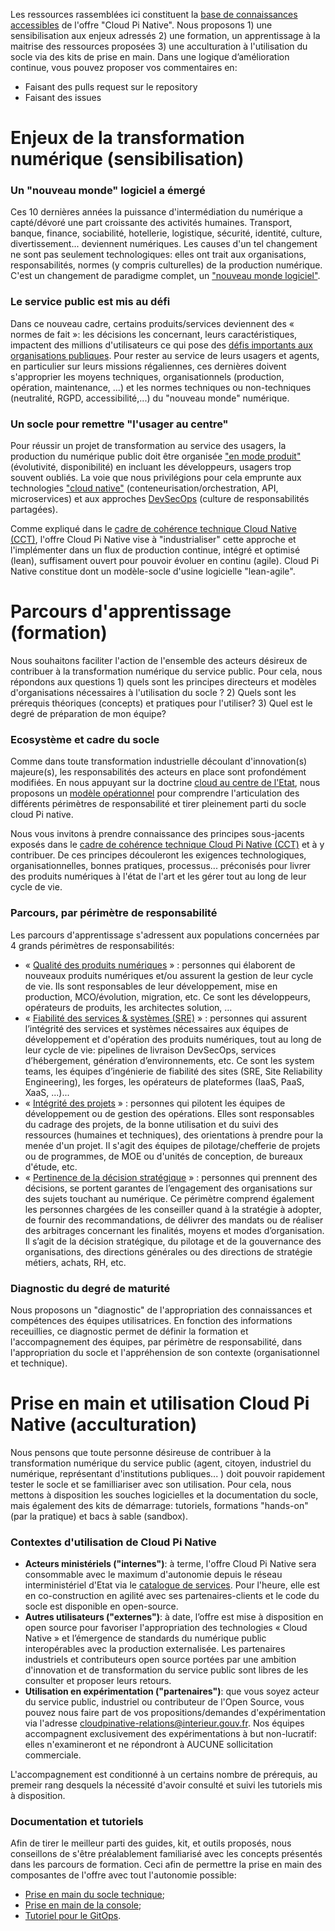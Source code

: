 Les ressources rassemblées ici constituent la [base de connaissances accessibles](https://dnum-mi.github.io/) de l'offre "Cloud Pi Native". Nous proposons 1) une sensibilisation aux enjeux adressés 2) une formation, un apprentissage à la maitrise des ressources proposées 3) une acculturation à l'utilisation du socle via des kits de prise en main. Dans une logique d’amélioration continue, vous pouvez proposer vos commentaires en:
- Faisant des pulls request sur le repository
- Faisant des issues

# Enjeux de la transformation numérique (sensibilisation)
### Un "nouveau monde" logiciel a émergé
Ces 10 dernières années la puissance d'intermédiation du numérique a capté/dévoré une part croissante des activités humaines. Transport, banque, finance, sociabilité, hotellerie, logistique, sécurité, identité, culture, divertissement... deviennent numériques.  Les causes d'un tel changement ne sont pas seulement technologiques: elles ont trait aux organisations, responsabilités, normes (y compris culturelles) de la production numérique. C'est un changement de paradigme complet, un ["nouveau monde logiciel"](https://pi.interieur.rie.gouv.fr/nouveau-monde-logiciel/).

### Le service public est mis au défi
Dans ce nouveau cadre, certains produits/services deviennent des « normes de fait »: les décisions les concernant, leurs caractéristiques, impactent des millions d'utilisateurs ce qui pose des [défis importants aux organisations publiques](https://github.com/Yoarmi/dso-formation/blob/patch-1/1.3-defis_service_public.md). Pour rester au service de leurs usagers et agents, en particulier sur leurs missions régaliennes, ces dernières doivent s'approprier les moyens techniques, organisationnels (production, opération, maintenance, ...) et les normes techniques ou non-techniques (neutralité, RGPD, accessibilité,...) du "nouveau monde" numérique.

### Un socle pour remettre "l'usager au centre"
Pour réussir un projet de transformation au service des usagers, la production du numérique public doit être organisée ["en mode produit"](https://6695516.fs1.hubspotusercontent-na1.net/hubfs/6695516/Culture_Produit_Web_Extrait.pdf?__hstc=154216807.d3e24310b08a19eb0fbdb060971025e2.1671555363753.1671555363753.1675700990863.2&__hssc=154216807.2.1675700990863&__hsfp=1771427427&hsCtaTracking=3562120f-8ddc-4973-8c94-6fc9bd6753e2%7C5eb7f077-d1f7-422e-9a12-ab4e2311abe6) (évolutivité, disponibilité) en incluant les développeurs, usagers trop souvent oubliés. La voie que nous privilégions pour cela emprunte aux technologies ["cloud native"](https://github.com/Yoarmi/dso-formation/blob/patch-1/1.2-technologies-cloud-native.md) (conteneurisation/orchestration, API, microservices) et aux approches [DevSecOps](https://github.com/Yoarmi/dso-formation/blob/patch-1/1.1-approche_devsecops.md) (culture de responsabilités partagées). 

Comme expliqué dans le [cadre de cohérence technique Cloud Native (CCT)](https://github.com/dnum-mi/CCT-Cloud-Native), l'offre Cloud Pi Native vise à "industrialiser" cette approche et l'implémenter dans un flux de production continue, intégré et optimisé (lean), suffisament ouvert pour pouvoir évoluer en continu (agile). Cloud Pi Native constitue dont un modèle-socle d'usine logicielle "lean-agile". 


# Parcours d'apprentissage (formation)
Nous souhaitons faciliter l'action de l'ensemble des acteurs désireux de contribuer à la transformation numérique du service public. Pour cela, nous répondons aux questions 1) quels sont les principes directeurs et modèles d'organisations nécessaires à l'utilisation du socle ? 2) Quels sont les prérequis théoriques (concepts) et pratiques pour l'utiliser? 3) Quel est le degré de préparation de mon équipe?

### Ecosystème et cadre du socle
Comme dans toute transformation industrielle découlant d'innovation(s) majeure(s), les responsabilités des acteurs en place sont profondément modifiées. En nous appuyant sur la doctrine [cloud au centre de l'Etat](https://www-lemagit-fr.cdn.ampproject.org/c/s/www.lemagit.fr/actualites/365531732/Cloud-souverain-la-DINUM-contextualise-les-exigences-de-la-France?amp=1), nous proposons un [modèle opérationnel](https://github.com/Yoarmi/dso-formation/blob/patch-1/2-modele_organisation.md) pour comprendre l'articulation des différents périmètres de responsabilité et tirer pleinement parti du socle cloud Pi native. 

Nous vous invitons à prendre connaissance des principes sous-jacents exposés dans le [cadre de cohérence technique Cloud Pi Native (CCT)](https://github.com/dnum-mi/CCT-Cloud-Native) et à y contribuer. De ces principes découleront les exigences technologiques, organisationnelles, bonnes pratiques, processus... préconisés pour livrer des produits numériques à l'état de l'art et les gérer tout au long de leur cycle de vie.

### Parcours, par périmètre de responsabilité
Les parcours d'apprentissage s'adressent aux populations concernées par 4 grands périmètres de responsabilités:
- « [Qualité des produits numériques](https://github.com/Yoarmi/dso-formation/blob/patch-1/2.1-parcours-produit.md) » : personnes qui élaborent de nouveaux produits numériques et/ou assurent la gestion de leur cycle de vie. Ils sont responsables de leur développement, mise en production, MCO/évolution, migration, etc. Ce sont les développeurs, opérateurs de produits, les architectes solution, … 
- « [Fiabilité des services & systèmes (SRE)](https://github.com/Yoarmi/dso-formation/blob/patch-1/2.2-parcours_systeme.md) » : personnes qui assurent l’intégrité des services et systèmes nécessaires aux équipes de développement et d'opération des produits numériques, tout au long de leur cycle de vie: pipelines de livraison DevSecOps, services d’hébergement, génération d’environnements, etc. Ce sont les system teams, les équipes d’ingénierie de fiabilité des sites (SRE, Site Reliability Engineering), les forges, les opérateurs de plateformes (IaaS, PaaS, XaaS, ...)...
- « [Intégrité des projets](https://github.com/Yoarmi/dso-formation/blob/patch-1/2.3-parcours_projet.md) » : personnes qui pilotent les équipes de développement ou de gestion des opérations. Elles sont responsables du cadrage des projets, de la bonne utilisation et du suivi des ressources (humaines et techniques), des orientations à prendre pour la menée d'un projet. Il s'agit des équipes de pilotage/chefferie de projets ou de programmes, de MOE ou d'unités de conception, de bureaux d'étude, etc.
- « [Pertinence de la décision stratégique](https://github.com/Yoarmi/dso-formation/blob/patch-1/2.4-parcours_strategie.md) » : personnes qui prennent des décisions, se portent garantes de l’engagement des organisations sur des sujets touchant au numérique. Ce périmètre comprend également les personnes chargées de les conseiller quand à la stratégie à adopter, de fournir des recommandations, de délivrer des mandats ou de réaliser des arbitrages concernant les finalités, moyens et modes d’organisation. Il s’agit de la décision stratégique, du pilotage et de la gouvernance des organisations, des directions générales ou des directions de stratégie métiers, achats, RH, etc.

### Diagnostic du degré de maturité
Nous proposons un "diagnostic" de l'appropriation des connaissances et compétences des équipes utilisatrices. En fonction des informations receuillies, ce diagnostic permet de définir la formation et l'accompagnement des équipes, par périmètre de responsabilité, dans l'appropriation du socle et l'appréhension de son contexte (organisationnel et technique).
 
 
# Prise en main et utilisation Cloud Pi Native  (acculturation)
Nous pensons que toute personne désireuse de contribuer à la transformation numérique du service public (agent, citoyen, industriel du numérique, représentant d'institutions publiques... ) doit pouvoir rapidement tester le socle et se familliariser avec son utilisation. Pour cela, nous mettons à disposition les souches logicielles et la documentation du socle, mais également des kits de démarrage: tutoriels, formations "hands-on" (par la pratique) et bacs à sable (sandbox). 

### Contextes d'utilisation de Cloud Pi Native
- **Acteurs ministériels ("internes")**: à terme, l'offre Cloud Pi Native sera consommable avec le maximum d'autonomie depuis le réseau interministériel d'Etat via le [catalogue de services](https://pi.interieur.rie.gouv.fr/home-dnum/cloud-%cf%80/qui-sommes-nous/cloud-native/). Pour l'heure, elle est en co-construction en agilité avec ses partenaires-clients et le code du socle est disponible en open-source.
- **Autres utilisateurs ("externes")**: à date, l’offre est mise à disposition en open source pour favoriser l'appropriation des technologies « Cloud Native » et l’émergence de standards du numérique public interopérables avec la production externalisée. Les partenaires industriels et contributeurs open source portées par une ambition d'innovation et de transformation du service public sont libres de les consulter et proposer leurs retours.
- **Utilisation en expérimentation ("partenaires")**: que vous soyez acteur du service public, industriel ou contributeur de l'Open Source, vous pouvez nous faire part de vos propositions/demandes d'expérimentation via l'adresse cloudpinative-relations@interieur.gouv.fr. Nos équipes accompagnent exclusivement des expérimentations à but non-lucratif: elles n'examineront et ne répondront à AUCUNE sollicitation commerciale.

L'accompagnement est conditionné à un certains nombre de prérequis, au premeir rang desquels la nécessité d'avoir consulté et suivi les tutoriels mis à disposition.

### Documentation et tutoriels
Afin de tirer le meilleur parti des guides, kit, et outils proposés, nous conseillons de s'être préalablement familiarisé avec les concepts présentés dans les parcours de formation. Ceci afin de permettre la prise en main des composantes de l'offre avec tout l'autonomie possible: 
- [Prise en main du socle technique](https://github.com/dnum-mi/dso-socle);
- [Prise en main de la console](https://github.com/dnum-mi/dso-console);
- [Tutoriel pour le GitOps](https://github.com/dnum-mi/gitops-tutorial).



